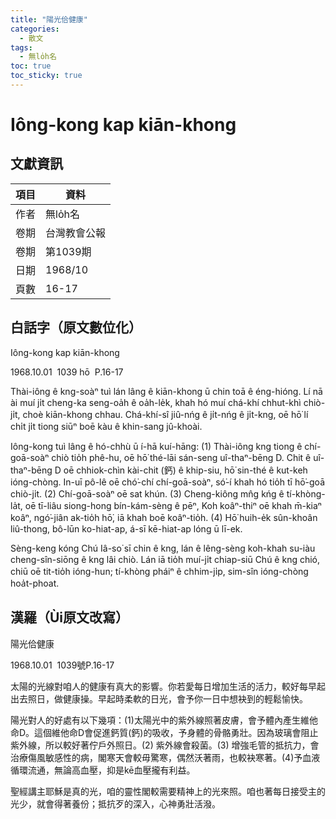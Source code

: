 ```yaml
---
title: "陽光佮健康"
categories:
  - 散文
tags:
  - 無lo̍h名
toc: true
toc_sticky: true
---
```


# Iông-kong kap kiān-khong

## 文獻資訊

| 項目 | 資料 |
|---|---|
| 作者 | 無lo̍h名 |
| 卷期 | 台灣教會公報 |
| 卷期 | 第1039期 |
| 日期 | 1968/10 |
| 頁數 | 16-17 |

## 白話字（原文數位化）

Iông-kong kap kiān-khong

1968.10.01  1039 hō  P.16-17

Thài-iông ê kng-soàⁿ tuì lán lâng ê kiān-khong ū chin toā ê éng-hióng. Lí nā ài muí ji̍t cheng-ka seng-oa̍h ê oa̍h-le̍k, khah hó muí chá-khí chhut-khì chiò-ji̍t, choè kiān-khong chhau. Chá-khí-sî jiû-nńg ê ji̍t-nńg ê ji̍t-kng, oē hō͘ lí chi̍t ji̍t tiong siūⁿ boē kàu ê khin-sang jû-khoài.

Iông-kong tuì lâng ê hó-chhù ū í-hā kuí-hāng: (1) Thài-iông kng tiong ê chí-goā-soàⁿ chiò tio̍h phê-hu, oē hō͘ thé-lāi sán-seng uî-thaⁿ-bēng D. Chit ê uî-thaⁿ-bēng D oē chhiok-chìn kài-chit (鈣) ê khip-siu, hō͘ sin-thé ê kut-keh ióng-chòng. In-uī pô-lê oē chó͘-chí chí-goā-soàⁿ, só͘-í khah hó tio̍h tī hō͘-goā chiò-ji̍t. (2) Chí-goā-soàⁿ oē sat khún. (3) Cheng-kiông mn̂g kńg ê tí-khòng-la̍t, oē tī-liâu siong-hong bín-kám-sèng ê pēⁿ, Koh koâⁿ-thiⁿ oē khah m̄-kiaⁿ koâⁿ, ngó͘-jiân ak-tio̍h hō͘, iā khah boē koâⁿ-tio̍h. (4) Hō͘ huih-e̍k sûn-khoân liû-thong, bô-lūn ko-hiat-ap, á-sī kē-hiat-ap lóng ū lī-ek.

Sèng-keng kóng Chú Iâ-so͘ sī chin ê kng, lán ê lêng-sèng koh-khah su-iàu cheng-sîn-siōng ê kng lâi chiò. Lán iā tio̍h muí-ji̍t chiap-siū Chú ê kng chió, chiū oē tit-tio̍h ióng-hun; tí-khòng pháiⁿ ê chhim-ji̍p, sim-sîn ióng-chòng hoa̍t-phoat.

## 漢羅（Ùi原文改寫）

陽光佮健康

1968.10.01  1039號P.16-17

太陽的光線對咱人的健康有真大的影響。你若愛每日增加生活的活力，較好每早起出去照日，做健康操。早起時柔軟的日光，會予你一日中想袂到的輕鬆愉快。

陽光對人的好處有以下幾項：(1)太陽光中的紫外線照著皮膚，會予體內產生維他命D。這個維他命D會促進鈣質(鈣)的吸收，予身體的骨骼勇壯。因為玻璃會阻止紫外線，所以較好著佇戶外照日。(2) 紫外線會殺菌。(3) 增強毛管的抵抗力，會治療傷風敏感性的病，閣寒天會較毋驚寒，偶然沃著雨，也較袂寒著。(4)予血液循環流通，無論高血壓，抑是kē血壓攏有利益。

聖經講主耶穌是真的光，咱的靈性閣較需要精神上的光來照。咱也著每日接受主的光少，就會得著養份；抵抗歹的深入，心神勇壯活潑。
